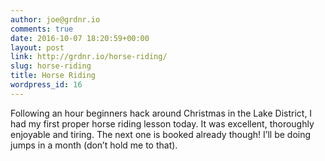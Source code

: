 ```yaml
---
author: joe@grdnr.io
comments: true
date: 2016-10-07 18:20:59+00:00
layout: post
link: http://grdnr.io/horse-riding/
slug: horse-riding
title: Horse Riding
wordpress_id: 16
---
```


Following an hour beginners hack around Christmas in the Lake District, I had my first proper horse riding lesson today. It was excellent, thoroughly enjoyable and tiring. The next one is booked already though! I’ll be doing jumps in a month (don’t hold me to that).
